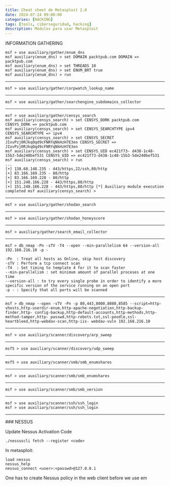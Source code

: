 ```yaml
---
title: Cheat sheet de Metasploit 2.0
date: 2024-07-24 09:00:00 
categories: [HACKING]
tags: [tools, ciberseguridad, hacking]
description: Módulos para usar Metasploit 
---
```


INFORMATION GATHERING

    msf > use auxiliary/gather/enum_dns
    msf auxiliary(enum_dns) > set DOMAIN packtpub.com DOMAIN => packtpub.com
    msf auxiliary(enum_dns) > set THREADS 10
    msf auxiliary(enum_dns) > set ENUM_BRT true
    msf auxiliary(enum_dns) > run

----

    msf > use auxiliary/gather/corpwatch_lookup_name

----

    msf > use auxiliary/gather/searchengine_subdomains_collector

----

    msf > use auxiliary/gather/censys_search
    msf auxiliary(censys_search) > set CENSYS_DORK packtpub.com CENSYS_DORK => packtpub.com
    msf auxiliary(censys_search) > set CENSYS_SEARCHTYPE ipv4 CENSYS_SEARCHTYPE => ipv4
    msf auxiliary(censys_search) > set CENSYS_SECRET JIxvPzj0RJkqOqd9cFNRYqNkHzH7E3en CENSYS_SECRET => JIxvPzj0RJkqOqd9cFNRYqNkHzH7E3en
    msf auxiliary(censys_search) > set CENSYS_UID ec421f73- d438-1c48-15b3-5de240bef531 CENSYS_UID => ec421f73-d438-1c48-15b3-5de240bef531
    msf auxiliary(censys_search) > run
    ...
    [+] 138.68.148.235 - 443/https,22/ssh,80/http
    [+] 83.166.169.235 - 80/http
    [+] 83.166.169.228 - 80/http
    [+] 151.248.166.228 - 443/https,80/http
    [+] 151.248.166.228 - 443/https,80/http [*] Auxiliary module execution completed msf auxiliary(censys_search) >

----

    msf > use auxiliary/gather/shodan_search

----

    msf > use auxiliary/gather/shodan_honeyscore

----

    msf > auxiliary/gather/search_email_collector

----

    msf > db_nmap -Pn -sTV -T4 --open --min-parallelism 64 --version-all 192.168.216.10 -p -

    -Pn  : Treat all hosts as Online, skip host discovery
    -sTV : Perform a tcp connect scan
    -T4  : Set timing to template 4 for it to scan faster
    --min-parallelism : set minimum amount of parallel proceses at one time
    --version-all : to try every single probe in order to identify a more specific version of the service running on an open port
    -p - : Specify that all ports will be scanned

----

    msf > db_nmap --open -sTV -Pn -p 80,443,8000,8080,8585 --script=http- vhosts,http-userdir-enum,http-apache-negotiation,http-backup-finder,http- config-backup,http-default-accounts,http-methods,http-method-tamper,http- passwd,http-robots.txt,ssl-poodle,ssl-heartbleed,http-webdav-scan,http-iis- webdav-vuln 192.168.216.10

----

    msf > use auxiliary/scanner/discovery/arp_sweep

----

    msf5 > use auxiliary/scanner/discovery/udp_sweep 

----

    msf5 > use auxiliary/scanner/smb/smb_enumshares 

---- 

    msf > use auxiliary/scanner/smb/smb_enumshares

----

    msf > use auxiliary/scanner/smb/smb_version

----

    msf > use auxiliary/scanner/ssh/ssh_login
    msf > use auxiliary/scanner/ssh/ssh_login

----

### NESSUS

Update Nessus Activation Code

    ./nessuscli fetch --register <code>

In metasploit:

    load nessus
    nessus_help
    nessus_connect <user>:<passwd>@127.0.0.1

One has to create Nessus policy in the web client before we use em



